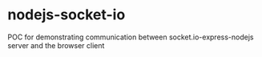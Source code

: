 # nodejs-socket-io
POC for demonstrating communication between socket.io-express-nodejs server and the browser client
